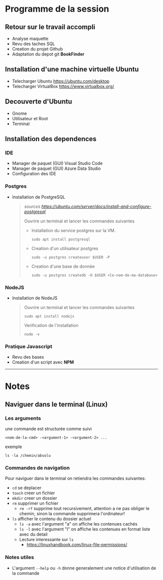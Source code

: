 # Programme de la session
## Retour sur le travail accompli
- Analyse maquette
- Revu des taches SQL
- Creation du projet Github
- Adaptation du depot git **BookFinder**
## Installation d'une machine virtuelle Ubuntu
- Telecharger Ubuntu https://ubuntu.com/desktop
- Telecharger VirtualBox https://www.virtualbox.org/
## Decouverte d'Ubuntu
- Gnome
- Utilisateur et Root
- Terminal
## Installation des dependences
### IDE
- Manager de paquet (GUI) Visual Studio Code
- Manager de paquet (GUI) Azure Data Studio
- Configuration des IDE
### Postgres
- Installation de PostgreSQL

    > *sources https://ubuntu.com/server/docs/install-and-configure-postgresql*
    >
    > Ouvrire un terminal et lancer les commandes suivantes
    > - Installation du service postgres sur la VM.
    >     
    >     ```
    >     sudo apt install postgresql
    >     ```
    > 
    > - Creation d'un utilisateur postgres
    > 
    >     ```
    >     sudo -u postgres createuser $USER -P
    >     ```
    > 
    > - Creation d'une base de donnée
    > 
    >     ```
    >     sudo -u postgres createdb -O $USER <le-nom-de-ma-database>
    >     ```

### NodeJS
- Installation de NodeJS
    >
    > Ouvrire un terminal et lancer les commandes suivantes
    > ```
    > sudo apt install nodejs
    > ```
    > Verification de l'installation
    > ```
    > node -v
    > ```

### Pratique Javascript
- Revu des bases
- Creation d'un script avec **NPM**

---

# Notes

## Naviguer dans le terminal (Linux)
### Les arguments
une commande est structurée comme suivi

```
<nom-de-la-cmd> -<argument-1> -<argument-2> ...
```

exemple

```
ls -la /chemin/absolu
```

### Commandes de navigation
Pour naviguer dans le terminal on retiendra les commandes suivantes:

- `cd` se deplacer
- `touch` creer un fichier
- `mkdir` creer un dossier
- `rm` supprimer un fichier
  - `rm -rf` supprime tout recursivement, attention a ne pas obliger le chemin, sinon la commande supprimera l'ordinateur!
- `ls` afficher le contenu du dossier actuel
  - `ls -a` avec l'argument "a" on affiche les contenues cachés
  - `ls -l` avec l'argument "l" on affiche les contenues en format liste avec du detail
  - Lecture interessante sur `ls` 
    - https://linuxhandbook.com/linux-file-permissions/

### Notes utiles
- L'argument `--help` ou `-h` donne generalement une notice d'utilisation de la commande